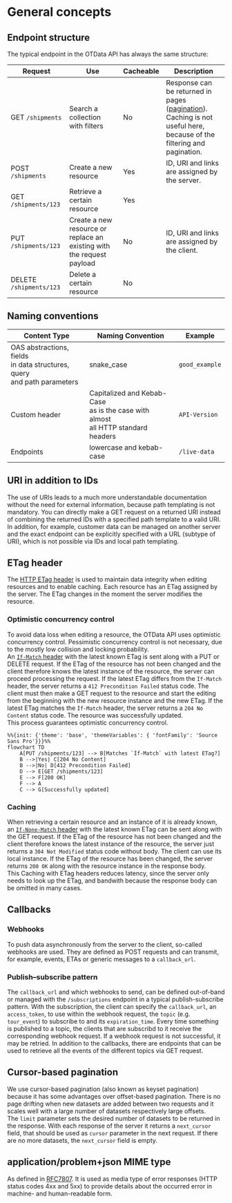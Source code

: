 # General concepts
## Endpoint structure
The typical endpoint in the OTData API has always the same structure: 

| Request                 | Use                                                                   | Cacheable | Description                                  |
|-------------------------|-----------------------------------------------------------------------|-----------|----------------------------------------------|
| GET `/shipments`        | Search a collection with filters                                      | No        | Response can be returned in pages ([pagination](#cursor-based-pagination)). <br/>Caching is not useful here, because of the filtering and pagination.            |
| POST `/shipments`       | Create a new resource                                                 | Yes       | ID, URI and links are assigned by the server. |
| GET `/shipments/123`    | Retrieve a certain resource                                           | Yes       |                                              |
| PUT `/shipments/123`    | Create a new resource or replace an existing with the request payload | No        | ID, URI and links are assigned by the client. |
| DELETE `/shipments/123` | Delete a certain resource                                             | No        |                                              |

## Naming conventions
| Content Type        | Naming Convention| Example|
|---------------------|------------------|------------------|
| OAS abstractions, fields <br/>in data structures, query <br/>and path parameters| snake_case | `good_example` | 
| Custom header               | Capitalized and Kebab-Case <br/>as is the case with almost <br/>all HTTP standard headers | `API-Version` |
| Endpoints          | lowercase and kebab-case | `/live-data` |

## URI in addition to IDs
The use of URIs leads to a much more understandable documentation without the need for external information, because path templating is not mandatory. You can directly make a GET request on a returned URI instead of combining the returned IDs with a specified path template to a valid URI. In addition, for example, customer data can be managed on another server and the exact endpoint can be explicitly specified with a URL (subtype of URI), which is not possible via IDs and local path templating. 


## ETag header
The [HTTP ETag header](https://datatracker.ietf.org/doc/html/rfc2068#section-14.20) is used to maintain data integrity when editing resources and to enable caching. Each resource has an ETag assigned by the server. The ETag changes in the moment the server modifies the resource.
### Optimistic concurrency control
To avoid data loss when editing a resource, the OTData API uses optimistic concurrency control. Pessimistic concurrency control is not necessary, due to the mostly low collision and locking probability.  
An [`If-Match` header](https://datatracker.ietf.org/doc/html/rfc7232#section-3.1) with the latest known ETag is sent along with a PUT or DELETE request. If the ETag of the resource has not been changed and the client therefore knows the latest instance of the resource, the server can proceed processing the request. If the latest ETag differs from the `Ìf-Match` header, the server returns a `412 Precondition Failed` status code. The client must then make a GET request to the resource and start the editing from the beginning with the new resource instance and the new ETag. If the latest ETag matches the `Ìf-Match` header, the server returns a `204 No Content` status code. The resource was successfully updated.  
This process guarantees optimistic concurrency control.
```mermaid
%%{init: {'theme': 'base', 'themeVariables': { 'fontFamily': 'Source Sans Pro'}}}%%
flowchart TD
    A[PUT /shipments/123] --> B[Matches `Ìf-Match` with latest ETag?]
    B -->|Yes| C[204 No Content]
    B -->|No| D[412 Precondition Failed]
    D --> E[GET /shipments/123]
    E --> F[200 OK]
    F --> A
    C --> G[Successfully updated]
```
### Caching
When retrieving a certain resource and an instance of it is already known, an [`If-None-Match` header](https://datatracker.ietf.org/doc/html/rfc7232#section-3.2) with the latest known ETag can be sent along with the GET request. If the ETag of the resource has not been changed and the client therefore knows the latest instance of the resource, the server just returns a `304 Not Modified` status code without body. The client can use its local instance. If the ETag of the resource has been changed, the server returns `200 OK` along with the resource instance in the response body.  
This Caching with ETag headers reduces latency, since the server only needs to look up the ETag, and bandwith because the response body can be omitted in many cases.


## Callbacks
### Webhooks
To push data asynchronously from the server to the client, so-called webhooks are used. They are defined as POST requests and can transmit, for example, events, ETAs or generic messages to a `callback_url`.
### Publish–subscribe pattern
The `callback_url` and which webhooks to send, can be defined out-of-band or managed with the `/subscriptions` endpoint in a typical publish-subscribe pattern. With the subscription, the client can specify the `callback_url`, an `access_token`, to use within the webhook request, the `topic` (e.g. `tour_event`) to subscribe to and its `expiration_time`. Every time something is published to a topic, the clients that are subscribd to it receive the corresponding webhook request. If a webhook request is not successful, it may be retried. In addition to the callbacks, there are endpoints that can be used to retrieve all the events of the different topics via GET request.



## Cursor-based pagination
We use cursor-based pagination (also known as keyset pagination) because it has some advantages over offset-based pagination. There is no page drifting when new datasets are added between two requests and it scales well with a large number of datasets respectively large offsets.  
The `limit` parameter sets the desired number of datasets to be returned in the response. With each response of the server it returns a `next_cursor` field, that should be used as `cursor` parameter in the next request. If there are no more datasets, the `next_cursor` field is empty.  

## application/problem+json MIME type
As defined in [RFC7807](https://datatracker.ietf.org/doc/html/rfc7807). It is used as media type of error responses (HTTP status codes 4xx and 5xx) to provide details about the occurred error in machine- and human-readable form.
